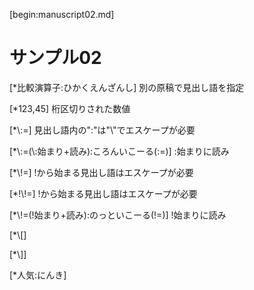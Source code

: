 [begin:manuscript02.md]

# サンプル02

[*比較演算子:ひかくえんざんし] 別の原稿で見出し語を指定

[*123,45] 桁区切りされた数値

[*\\:=] 見出し語内の":"は"\\"でエスケープが必要

[*\\:=(\\:始まり+読み):ころんいこーる(:=)] :始まりに読み

[*\\!=] !から始まる見出し語はエスケープが必要

[*!\\!=] !から始まる見出し語はエスケープが必要

[*\\!=(!始まり+読み):のっといこーる(!=)] !始まりに読み

[*\\[] 

[*\\]]

[*人気:にんき]
